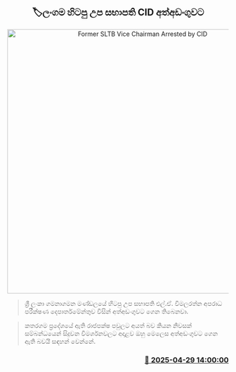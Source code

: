 <p align='center'><b><h2 align='center' title='Former SLTB Vice Chairman Arrested by CID'>🏷ලංගම හිටපු උප සභාපති CID අත්අඩංගුවට</h2></b></p>
<p align='center'><img src='https://helakuru.sgp1.cdn.digitaloceanspaces.com/esana/images/lib/arrested2[1].jpg' width='600' alt='Former SLTB Vice Chairman Arrested by CID'></p>

> ශ්‍රී ලංකා ගමනාගමන මණ්ඩලයේ හිටපු උප සභාපති එල්.ඒ. විමලරත්න අපරාධ පරීක්ෂණ දෙපාර්තමේන්තුව විසින් අත්අඩංගුවට ගෙන තිබෙනවා.

> කතරගම ප්‍රදේශයේ ඇති රාජපක්ෂ පවුලට අයත් බව කියන නිවසක් සම්බන්ධයෙන් සිදුවන විමර්ශනවලට අදාළව ඔහු මෙලෙස අත්අඩංගුවට ගෙන ඇති බවයි සඳහන් වෙන්නේ.



<h3 align='right'><a href='https://www.helakuru.lk/esana/p/109662/'>📅 2025-04-29 14:00:00</a></h3>
